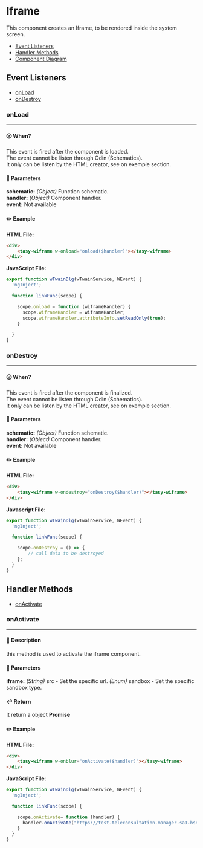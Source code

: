 # Iframe
This component creates an Iframe, to be rendered inside the system screen.

- [Event Listeners](#Event-Listeners)
- [Handler Methods](#Handler-Methods)
- [Component Diagram](#component-diagram)

## Event Listeners
- [onLoad](#onLoad)
- [onDestroy](#onDestroy)

### onLoad
----
#### :clock230: When?
This event is fired after the component is loaded.<br>
The event cannot be listen through Odin (Schematics).<br>
It only can be listen by the HTML creator, see on exemple section.

#### :bookmark_tabs: Parameters
**schematic:** _(Object)_  Function schematic. <br>
**handler:** _(Object)_ Component handler. <br>
**event:** Not available

#### :pencil2: Example
**HTML File:**
```html
<div>
    <tasy-wiframe w-onload="onload($handler)"></tasy-wiframe>
</div>
```
**JavaScript File:**
```javascript
export function wTwainDlg(wTwainService, WEvent) {
  'ngInject';

  function linkFunc(scope) {

    scope.onload = function (wiframeHandler) {
      scope.wiframeHandler = wiframeHandler;
      scope.wiframeHandler.attributeInfo.setReadOnly(true);
    }

  }
}
```

### onDestroy
----
#### :clock230: When?
This event is fired after the component is finalized.<br>
The event cannot be listen through Odin (Schematics).<br>
It only can be listen by the HTML creator, see on exemple section.

#### :bookmark_tabs: Parameters
**schematic:** _(Object)_  Function schematic. <br>
**handler:** _(Object)_ Component handler. <br>
**event:** Not available

#### :pencil2: Example
**HTML File:**
```html
<div>
    <tasy-wiframe w-ondestroy="onDestroy($handler)"></tasy-wiframe>
</div>
```
**Javascript File:**
```javascript
export function wTwainDlg(wTwainService, WEvent) {
  'ngInject';

  function linkFunc(scope) {

    scope.onDestroy = () => {
        // call data to be destroyed
    };
  }
}
```
## Handler Methods
- [onActivate](#onActivate)

### onActivate
----
#### :page_with_curl: Description
this method is used to activate the iframe component.

#### :bookmark_tabs: Parameters
**iframe:**
_(String)_ src -  Set the specific url.
_(Enum)_ sandbox -  Set the specific sandbox type.

#### :leftwards_arrow_with_hook: Return
It return a object **Promise**<br>

#### :pencil2: Example
**HTML File:**
```html
<div>
    <tasy-wiframe w-onblur="onActivate($handler)"></tasy-wiframe>
</div>
```

**JavaScript File:**
```javascript
export function wTwainDlg(wTwainService, WEvent) {
  'ngInject';

  function linkFunc(scope) {

    scope.onActivate= function (handler) {
      handler.onActivate("https://test-teleconsultation-manager.sa1.hsdp.io/login", sandbox);
    }
  }
}
```
